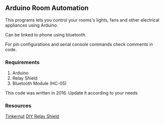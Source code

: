 ## Arduino Room Automation

This programs lets you control your rooms's lights, fans and other electrical appliances using Arduino.

Can be linked to phone using bluetooth.

For pin configurations and serial console commands check comments in code.

### Requirements

1. Arduino
2. Relay Shield
3. Bluetooth Module (HC-05)

This code was written in 2016. Update it according to your needs

### Resources

[Tinkernut](https://youtu.be/J7hMIakDFtQ)
[DIY Relay Shield](https://www.electroschematics.com/arduino-control-relay/)
